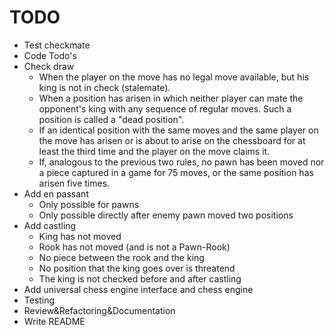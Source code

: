 # TODO

* Test checkmate
* Code Todo's
* Check draw
    * When the player on the move has no legal move available, but his king is not in check (stalemate).
    * When a position has arisen in which neither player can mate the opponent's king with any sequence of regular moves. Such a position is called a "dead position".
    * If an identical position with the same moves and the same player on the move has arisen or is about to arise on the chessboard for at least the third time and the player on the move claims it.
    * If, analogous to the previous two rules, no pawn has been moved nor a piece captured in a game for 75 moves, or the same position has arisen five times.
* Add en passant
    * Only possible for pawns
    * Only possible directly after enemy pawn moved two positions
* Add castling
    * King has not moved
    * Rook has not moved (and is not a Pawn-Rook)
    * No piece between the rook and the king
    * No position that the king goes over is threatend
    * The king is not checked before and after castling
* Add universal chess engine interface and chess engine
* Testing
* Review&Refactoring&Documentation
* Write README
